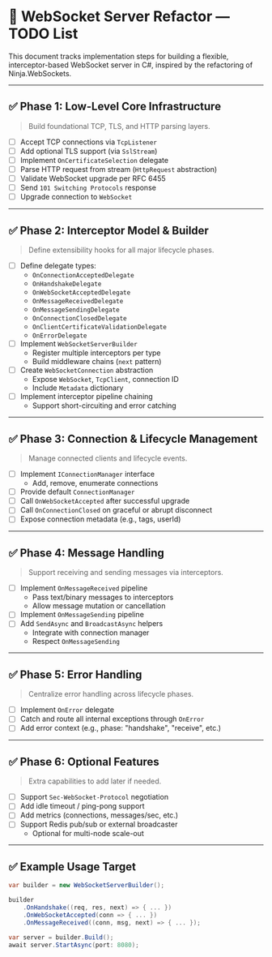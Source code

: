# 🧠 WebSocket Server Refactor — TODO List

This document tracks implementation steps for building a flexible, interceptor-based WebSocket server in C#, inspired by the refactoring of Ninja.WebSockets.

---

## ✅ Phase 1: Low-Level Core Infrastructure

> Build foundational TCP, TLS, and HTTP parsing layers.

- [ ] Accept TCP connections via `TcpListener`
- [ ] Add optional TLS support (via `SslStream`)
- [ ] Implement `OnCertificateSelection` delegate
- [ ] Parse HTTP request from stream (`HttpRequest` abstraction)
- [ ] Validate WebSocket upgrade per RFC 6455
- [ ] Send `101 Switching Protocols` response
- [ ] Upgrade connection to `WebSocket`

---

## ✅ Phase 2: Interceptor Model & Builder

> Define extensibility hooks for all major lifecycle phases.

- [ ] Define delegate types:
  - `OnConnectionAcceptedDelegate`
  - `OnHandshakeDelegate`
  - `OnWebSocketAcceptedDelegate`
  - `OnMessageReceivedDelegate`
  - `OnMessageSendingDelegate`
  - `OnConnectionClosedDelegate`
  - `OnClientCertificateValidationDelegate`
  - `OnErrorDelegate`
- [ ] Implement `WebSocketServerBuilder`
  - Register multiple interceptors per type
  - Build middleware chains (`next` pattern)
- [ ] Create `WebSocketConnection` abstraction
  - Expose `WebSocket`, `TcpClient`, connection ID
  - Include `Metadata` dictionary
- [ ] Implement interceptor pipeline chaining
  - Support short-circuiting and error catching

---

## ✅ Phase 3: Connection & Lifecycle Management

> Manage connected clients and lifecycle events.

- [ ] Implement `IConnectionManager` interface
  - Add, remove, enumerate connections
- [ ] Provide default `ConnectionManager`
- [ ] Call `OnWebSocketAccepted` after successful upgrade
- [ ] Call `OnConnectionClosed` on graceful or abrupt disconnect
- [ ] Expose connection metadata (e.g., tags, userId)

---

## ✅ Phase 4: Message Handling

> Support receiving and sending messages via interceptors.

- [ ] Implement `OnMessageReceived` pipeline
  - Pass text/binary messages to interceptors
  - Allow message mutation or cancellation
- [ ] Implement `OnMessageSending` pipeline
- [ ] Add `SendAsync` and `BroadcastAsync` helpers
  - Integrate with connection manager
  - Respect `OnMessageSending`

---

## ✅ Phase 5: Error Handling

> Centralize error handling across lifecycle phases.

- [ ] Implement `OnError` delegate
- [ ] Catch and route all internal exceptions through `OnError`
- [ ] Add error context (e.g., phase: "handshake", "receive", etc.)

---

## ✅ Phase 6: Optional Features

> Extra capabilities to add later if needed.

- [ ] Support `Sec-WebSocket-Protocol` negotiation
- [ ] Add idle timeout / ping-pong support
- [ ] Add metrics (connections, messages/sec, etc.)
- [ ] Support Redis pub/sub or external broadcaster
  - Optional for multi-node scale-out

---

## ✅ Example Usage Target

```csharp
var builder = new WebSocketServerBuilder();

builder
    .OnHandshake((req, res, next) => { ... })
    .OnWebSocketAccepted(conn => { ... })
    .OnMessageReceived((conn, msg, next) => { ... });

var server = builder.Build();
await server.StartAsync(port: 8080);
```
